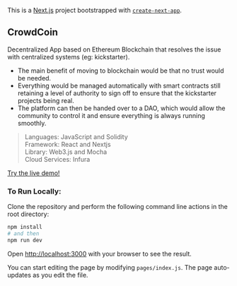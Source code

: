 This is a [Next.js](https://nextjs.org/) project bootstrapped with [`create-next-app`](https://github.com/vercel/next.js/tree/canary/packages/create-next-app).

## CrowdCoin

Decentralized App based on Ethereum Blockchain that resolves the issue with centralized systems (eg: kickstarter).

- The main benefit of moving to blockchain would be that no trust would be needed.
- Everything would be managed automatically with smart contracts still retaining a level of authority to sign off to ensure that the kickstarter projects being real.
- The platform can then be handed over to a DAO, which would allow the community to control it and ensure everything is always running smoothly.

> Languages: JavaScript and Solidity \
> Framework: React and Nextjs \
> Library: Web3.js and Mocha \
> Cloud Services: Infura

[Try the live demo!](https://crowd-coin-kappa.vercel.app/)

### To Run Locally:
Clone the repository and perform the following command line actions in the root directory:

```bash
npm install
# and then
npm run dev
```

Open [http://localhost:3000](http://localhost:3000) with your browser to see the result.

You can start editing the page by modifying `pages/index.js`. The page auto-updates as you edit the file.

